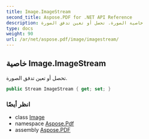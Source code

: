 ```yaml
---
title: Image.ImageStream
second_title: Aspose.PDF for .NET API Reference
description: خاصية الصورة. تحصل أو تعين تدفق الصورة
type: docs
weight: 90
url: /ar/net/aspose.pdf/image/imagestream/
---
```

## خاصية Image.ImageStream

تحصل أو تعين تدفق الصورة.

```csharp
public Stream ImageStream { get; set; }
```

### انظر أيضًا

* class [Image](../)
* namespace [Aspose.Pdf](../../../aspose.pdf/)
* assembly [Aspose.PDF](../../../)